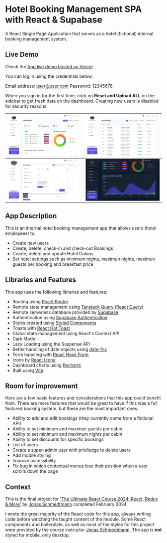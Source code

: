 # Hotel Booking Management SPA with React & Supabase

A React Single Page Application that serves as a hotel (fictional) internal booking management system.

## Live Demo

Check the [App live demo hosted on Vercel](https://hotel-booking-management-spa.vercel.app/)

You can log in using the credentials below:

Email address: user@user.com
Password: 12345678

When you sign in for the first time, click on **Reset and Upload ALL** on the sidebar to get fresh data on the dashboard. Creating new users is disabled for security reasons.

|   ![App dashboard](/screenshots/Screenshot-1.jpg 'App dashboard')   |            ![Bookings Page](/screenshots/Screenshot-3.jpg 'Bookings Page')            |
| :-----------------------------------------------------------------: | :-----------------------------------------------------------------------------------: |
| ![Creating cabins](/screenshots/Screenshot-4.jpg 'Creating cabins') | ![Sales graph in dark mode](/screenshots/Screenshot-6.jpg 'Sales graph in dark mode') |

## App Description

This is an internal hotel booking management app that allows users (hotel employees) to:

- Create new users
- Create, delete, check-in and check-out Bookings
- Create, delete and update Hotel Cabins
- Set hotel settings such as minimum nights, maximun nights, maximun guests per booking and breakfast price

## Libraries and Features

This app uses the following libraries and features:

- Routing using [React Router](https://reactrouter.com/en/main)
- Remote state management using [Tanstack Query (React Query)](https://tanstack.com/query/latest)
- Remote serverless database provided by [Supabase](https://supabase.com/database)
- Authentication using [Supabase Authentication](https://supabase.com/auth)
- Styles created using [Styled Components](https://styled-components.com)
- Toasts with [React Hot Toast](https://react-hot-toast.com)
- Global state management using React's Context API
- Dark Mode
- Lazy Loading using the Suspense API
- Better handling of date objects using [date-fns](https://date-fns.org)
- Form handling with [React Hook Form](https://react-hook-form.com)
- Icons by [React Icons](https://react-icons.github.io/react-icons/)
- Dashboard charts using [Recharts](https://recharts.org/en-US/)
- Built using [Vite](https://vitejs.dev)

## Room for improvement

Here are a few basic features and considerations that this app could benefit from. There are more features that would be great to have if this was a full featured booking system, but these are the most important ones:

- Ability to add and edit bookings (they currently come from a fictional API)
- Ability to set minimum and maximun guests per cabin
- Ability to set minimum and maximum nights per cabin
- Ability to set discounts for specific bookings
- List of users
- Create a super-admin user with priviledge to delete users
- Add mobile styling
- Improve accessibility
- Fix bug in which contextual menus lose their position when a user scrolls down the page

## Context

This is the final project for ['The Ultimate React Course 2024: React, Redux & More'](https://www.udemy.com/course/the-ultimate-react-course/) by [Jonas Schmedtmann](https://codingheroes.io/) completed February 2024.

I wrote the great majority of the React code for this app, always writing code before watching the taught content of the module. Some React components and boilerplate, as well as most of the styles for this project were provided by the course instructor [Jonas Schmedtmann](https://codingheroes.io/). The app is **not** styled for mobile, only desktop.
